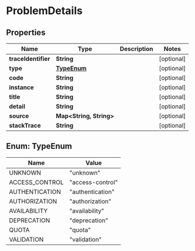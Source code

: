 

# ProblemDetails

## Properties

Name | Type | Description | Notes
------------ | ------------- | ------------- | -------------
**traceIdentifier** | **String** |  |  [optional]
**type** | [**TypeEnum**](#TypeEnum) |  |  [optional]
**code** | **String** |  |  [optional]
**instance** | **String** |  |  [optional]
**title** | **String** |  |  [optional]
**detail** | **String** |  |  [optional]
**source** | **Map&lt;String, String&gt;** |  |  [optional]
**stackTrace** | **String** |  |  [optional]



## Enum: TypeEnum

Name | Value
---- | -----
UNKNOWN | &quot;unknown&quot;
ACCESS_CONTROL | &quot;access-control&quot;
AUTHENTICATION | &quot;authentication&quot;
AUTHORIZATION | &quot;authorization&quot;
AVAILABILITY | &quot;availability&quot;
DEPRECATION | &quot;deprecation&quot;
QUOTA | &quot;quota&quot;
VALIDATION | &quot;validation&quot;



